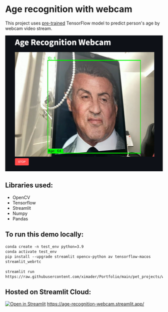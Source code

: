 # Age recognition with webcam

This project uses [pre-trained](https://github.com/ximader/Portfolio/tree/main/yandex.practicum/ds_19_image_recognition) TensorFlow model to predict person's age by webcam video stream.


<img src="preview.png" alt="drawing" style="width:600px;"/>

 

## Libraries used:
- OpenCV
- Tensorflow
- Streamlit
- Numpy
- Pandas

## To run this demo locally:
```
conda create -n test_env python=3.9
conda activate test_env
pip install --upgrade streamlit opencv-python av tensorflow-macos streamlit_webrtc

streamlit run https://raw.githubusercontent.com/ximader/Portfolio/main/pet_projects/webcam_age_recognition_with_streamlit/streamlit_age_recognition_webcam.py
```

## Hosted on Streamlit Cloud: 

[![Open in Streamlit](https://static.streamlit.io/badges/streamlit_badge_black_white.svg)](https://age-recognition-webcam.streamlit.app/) https://age-recognition-webcam.streamlit.app/
